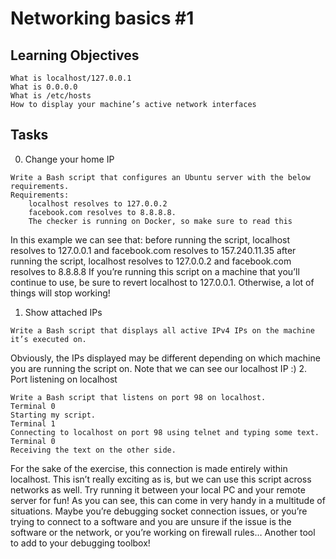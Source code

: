 # Networking basics #1
## Learning Objectives

    What is localhost/127.0.0.1
    What is 0.0.0.0
    What is /etc/hosts
    How to display your machine’s active network interfaces

## Tasks
0. Change your home IP 
```
Write a Bash script that configures an Ubuntu server with the below requirements.
Requirements:
    localhost resolves to 127.0.0.2
    facebook.com resolves to 8.8.8.8.
    The checker is running on Docker, so make sure to read this
```
In this example we can see that:
    before running the script, localhost resolves to 127.0.0.1 and facebook.com resolves to 157.240.11.35
    after running the script, localhost resolves to 127.0.0.2 and facebook.com resolves to 8.8.8.8
If you’re running this script on a machine that you’ll continue to use, be sure to revert localhost to 127.0.0.1. Otherwise, a lot of things will stop working!
1. Show attached IPs 
```
Write a Bash script that displays all active IPv4 IPs on the machine it’s executed on.
```
Obviously, the IPs displayed may be different depending on which machine you are running the script on.
Note that we can see our localhost IP :)
2. Port listening on localhost 
```
Write a Bash script that listens on port 98 on localhost.
Terminal 0
Starting my script.
Terminal 1
Connecting to localhost on port 98 using telnet and typing some text.
Terminal 0
Receiving the text on the other side.
```
For the sake of the exercise, this connection is made entirely within localhost. This isn’t really exciting as is, but we can use this script across networks as well. Try running it between your local PC and your remote server for fun!
As you can see, this can come in very handy in a multitude of situations. Maybe you’re debugging socket connection issues, or you’re trying to connect to a software and you are unsure if the issue is the software or the network, or you’re working on firewall rules… Another tool to add to your debugging toolbox!
